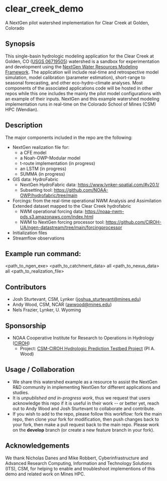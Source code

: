 # clear_creek_demo
A NextGen pilot watershed implementation for Clear Creek at Golden, Colorado

## Synopsis
This single-basin hydrologic modeling application for the Clear Creek at Golden, CO ([USGS 06719505](https://waterdata.usgs.gov/monitoring-location/06719505/#parameterCode=00060&period=P365D&showMedian=false)) watershed is a sandbox for experimentation and development using the [NextGen Water Resources Modeling Framework](https://github.com/NOAA-OWP/ngen). The application will include real-time and retrospective model simulation, model calibration (parameter estimation), short-range to seasonal forecasting, and other eco-hydro-climate analyses.  Most components of the associated applications code will be hosted in other repos while this one includes the mainly the pilot model configurations with an example of their inputs. NextGen and this example watershed modeling implementation runs in real-time on the Colorado School of Mines (CSM) HPC (Wendian).  

## Description
The major components included in the repo are the following:
 * NextGen realization file for:
   * a CFE model
   * a Noah-OWP-Modular model
   * t-route implementation (in progress)
   * an LSTM (in progress)
   * SUMMA (in progress)
 * GIS data: HydroFabric
   * NextGen HydroFabric data: https://www.lynker-spatial.com/#v20.1/
   * Subsetting tool: https://github.com/NOAA-OWP/hydrofabric/tree/main
 * Forcings: from the real-time operational NWM Analysis and Assimilation Extended dataset mapped to the Clear Creek hydrofabric
   * NWM operational forcing data: https://noaa-nwm-pds.s3.amazonaws.com/index.html
   * NWM to NextGen forcing processor tool: https://github.com/CIROH-UA/ngen-datastream/tree/main/forcingprocessor
 * Initialization files
 * Streamflow observations

## Example run command:
<path_to_ngen_exe> <path_to_catchment_data> all <path_to_nexus_data> all <path_to_realization_file>

## Contributors
 * Josh Sturtevant, CSM, Lynker (joshua_sturtevant@mines.edu)
 * Andy Wood, CSM, NCAR (awwood@mines.edu)
 * Nels Frazier, Lynker, U. Wyoming

## Sponsorship
 * NOAA Cooperative Institute for Research to Operations in Hydrology ([CIROH](https://ciroh.ua.edu/))
   * Project: [CSM-CIROH Hydrologic Prediction Testbed Project](https://ciroh.mines.edu/research/) (PI A. Wood)

## Usage / Collaboration
 * We share this watershed example as a resource to assist the NextGen R&D community in implementing NextGen for different applications and studies.
 * It is _unpublished and in-progress work_, thus we request that users acknowledge this repo if it is useful in their work -- or better yet, reach out to Andy Wood and Josh Sturtevant to collaborate and contribute.
 * If you wish to add to the repo, please follow this workflow: fork the main repo, then clone your fork for modification, then push changes back to your fork, then make a pull request back to the main repo. Please work on the **develop** branch (or create a new feature branch in your fork).

## Acknowledgements
We thank Nicholas Danes and Mike Robbert, Cyberinfrastructure and Advanced Research Computing, Information and Technology Solutions (ITS), CSM, for helping to enable and troubleshoot implementions of this demo and related work on Mines HPC. 

